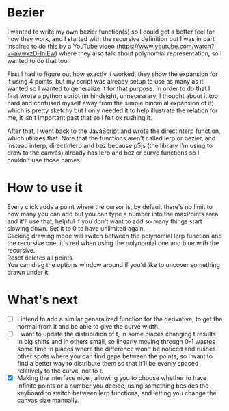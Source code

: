 # Bezier
I wanted to write my own bezier function(s) so I could get a better feel for how they work, and I started with the recursive definition but I was in part inspired to do this by a YouTube video (https://www.youtube.com/watch?v=aVwxzDHniEw) where they also talk about polynomial representation, so I wanted to do that too.

First I had to figure out how exactly it worked, they show the expansion for it using 4 points, but my script was already setup to use as many as it wanted so I wanted to generalize it for that purpose. In order to do that I first wrote a python script (in hindsight, unnecessary, I thought about it too hard and confused myself away from the simple binomial expansion of it) which is pretty sketchy but I only needed it to help illustrate the relation for me, it isn't important past that so I felt ok rushing it.

After that, I went back to the JavaScript and wrote the directInterp function, which utilizes that. Note that the functions aren't called lerp or bezier, and instead interp, directInterp and bez because p5js (the library I'm using to draw to the canvas) already has lerp and bezier curve functions so I couldn't use those names.

# How to use it
Every click adds a point where the cursor is, by default there's no limit to how many you can add but you can type a number into the maxPoints area and it'll use that, helpful if you don't want to add so many things start slowing down. Set it to 0 to have unlimited again.  
Clicking drawing mode will switch between the polynomial lerp function and the recursive one, it's red when using the polynomial one and blue with the recursive.  
Reset deletes all points.  
You can drag the options window around if you'd like to uncover something drawn under it.

# What's next
- [ ] I intend to add a similar generalized function for the derivative, to get the normal from it and be able to give the curve width. 
- [ ] I want to update the distribution of t, in some places changing t results in big shifts and in others small, so linearly moving through 0-1 wastes some time in places where the difference won't be noticed and rushes other spots where you can find gaps between the points, so I want to find a better way to distribute them so that it'll be evenly spaced relatively to the curve, not to t.
- [x] Making the interface nicer, allowing you to choose whether to have infinite points or a number you decide, using something besides the keyboard to switch between lerp functions, and letting you change the canvas size manually.
